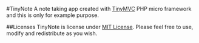 #TinyNote
A note taking app created with <a href="https://github.com/eimg/tinymvc">TinyMVC</a> PHP micro framework and this is only for example purpose.

##Licenses
TinyNote is license under <a href="https://github.com/eimg/tinymvc/blob/master/LICENSE.md">MIT License</a>. Please feel free to use, modify and redistribute as you wish.
